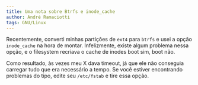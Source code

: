```yaml
---
title: Uma nota sobre Btrfs e inode_cache
author: André Ramaciotti
tags: GNU/Linux
---
```


Recentemente, converti minhas partições de `ext4` para `btrfs` e usei a opção
`inode_cache` na hora de montar.  Infelizmente, existe algum problema nessa
opção, e o filesystem recriava o cache de inodes boot sim, boot não.

Como resultado, às vezes meu X dava timeout, já que ele não conseguia carregar
tudo que era necessário a tempo.  Se você estiver encontrando problemas do tipo,
edite seu `/etc/fstab` e tire essa opção.
